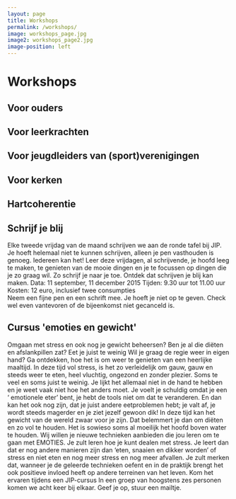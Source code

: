 ```yaml
---
layout: page
title: Workshops
permalink: /workshops/
image: workshops_page.jpg
image2: workshops_page2.jpg
image-position: left
---
```


# Workshops

## Voor ouders
## Voor leerkrachten
## Voor jeugdleiders van (sport)verenigingen
## Voor kerken
## Hartcoherentie

## Schrijf je blij

Elke tweede vrijdag van de maand schrijven we aan de ronde tafel bij JIP. Je hoeft helemaal niet te kunnen schrijven, alleen je pen vasthouden is genoeg. Iedereen kan het!
Leer deze vrijdagen, al schrijvende, je hoofd leeg te maken, te genieten van de mooie dingen en je te focussen op dingen die je zo graag wil. Zo schrijf je naar je toe. Ontdek dat schrijven je blij kan maken.
Data: 11 september, 11 december 2015
Tijden: 9.30 uur tot 11.00 uur
Kosten: 12 euro, inclusief twee consumpties  
Neem een fijne pen en een schrift mee.
Je hoeft je niet op te geven. Check wel even vantevoren of de bijeenkomst niet gecanceld is.

## Cursus 'emoties en gewicht' 

Omgaan met stress en ook nog je gewicht beheersen?
Ben je al die diëten en afslankpillen zat?
Eet je juist te weinig
Wil je graag de regie weer in eigen hand?
Ga ontdekken, hoe het is om weer te genieten van een heerlijke maaltijd. In deze tijd vol stress, is het zo verleidelijk om gauw, gauw en steeds weer te eten, heel vluchtig, ongezond en zonder plezier. Soms te veel en soms juist te weinig. Je lijkt het allemaal niet in de hand te hebben en je weet vaak niet hoe het anders moet.
Je voelt je schuldig omdat je een ‘ emotionele eter’ bent, je hebt de tools niet om dat te veranderen. En dan kan het ook nog zijn, dat je juist andere eetproblemen hebt; je valt af, je wordt steeds magerder en je ziet jezelf gewoon dik!
In deze tijd kan het gewicht van de wereld zwaar voor je zijn. Dat belemmert je dan om diëten en zo vol te houden. Het is sowieso soms al moeilijk het hoofd boven water te houden.
Wij willen je nieuwe technieken aanbieden die jou leren om te gaan met EMOTIES. Je zult leren hoe je kunt dealen met stress. Je leert dan dat er nog andere manieren zijn dan ‘eten, snaaien en dikker worden’ of stress en niet eten en nog meer stress en nog meer afvallen.
Je zult merken dat, wanneer je de geleerde technieken oefent en in de praktijk brengt het ook positieve invloed heeft op andere terreinen van het leven.
Kom het ervaren tijdens een JIP-cursus
In een groep van hoogstens zes personen komen we acht keer bij elkaar.
Geef je op, stuur een mailtje.


